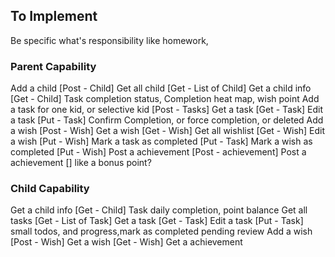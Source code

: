 
## To Implement

Be specific what's responsibility like homework, 


### Parent Capability
Add a child [Post - Child]
Get all child [Get - List of Child]
Get a child info [Get - Child] Task completion status, Completion heat map, wish point
Add a task for one kid, or selective kid [Post - Tasks]
Get a task [Get - Task]
Edit a task [Put - Task] Confirm Completion, or force completion, or deleted
Add a wish [Post - Wish]
Get a wish [Get - Wish]
Get all wishlist [Get - Wish]
Edit a wish [Put - Wish]
Mark a task as completed [Put - Task]
Mark a wish as completed [Put - Wish]
Post a achievement [Post - achievement]
Post a achievement [] like a bonus point? 

### Child Capability
Get a child info [Get - Child] Task daily completion, point balance
Get all tasks [Get - List of Task] 
Get a task [Get - Task]
Edit a task [Put - Task] small todos, and progress,mark as completed pending review
Add a wish [Post - Wish]
Get a wish [Get - Wish]
Get a achievement





